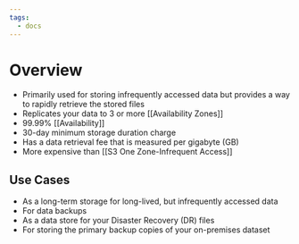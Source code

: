 ```yaml
---
tags:
  - docs
---
```

# Overview

- Primarily used for storing infrequently accessed data but provides a way to rapidly retrieve the stored files
- Replicates your data to 3 or more [[Availability Zones]]
- 99.99% [[Availability]]
- 30-day minimum storage duration charge
- Has a data retrieval fee that is measured per gigabyte (GB)
- More expensive than [[S3 One Zone-Infrequent Access]]


## Use Cases

- As a long-term storage for long-lived, but infrequently accessed data
- For data backups
- As a data store for your Disaster Recovery (DR) files
- For storing the primary backup copies of your on-premises dataset